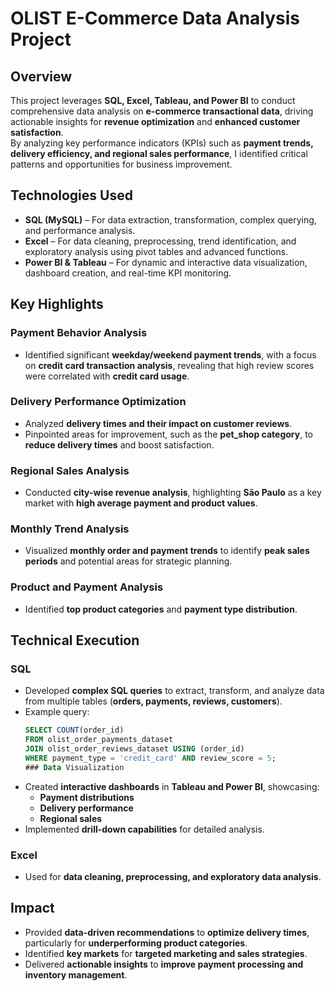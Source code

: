 # OLIST E-Commerce Data Analysis Project

## Overview
This project leverages **SQL, Excel, Tableau, and Power BI** to conduct comprehensive data analysis on **e-commerce transactional data**, driving actionable insights for **revenue optimization** and **enhanced customer satisfaction**.  
By analyzing key performance indicators (KPIs) such as **payment trends, delivery efficiency, and regional sales performance**, I identified critical patterns and opportunities for business improvement.

## Technologies Used
- **SQL (MySQL)** – For data extraction, transformation, complex querying, and performance analysis.
- **Excel** – For data cleaning, preprocessing, trend identification, and exploratory analysis using pivot tables and advanced functions.
- **Power BI & Tableau** – For dynamic and interactive data visualization, dashboard creation, and real-time KPI monitoring.

## Key Highlights

### Payment Behavior Analysis
- Identified significant **weekday/weekend payment trends**, with a focus on **credit card transaction analysis**, revealing that high review scores were correlated with **credit card usage**.

### Delivery Performance Optimization
- Analyzed **delivery times and their impact on customer reviews**.
- Pinpointed areas for improvement, such as the **pet_shop category**, to **reduce delivery times** and boost satisfaction.

### Regional Sales Analysis
- Conducted **city-wise revenue analysis**, highlighting **São Paulo** as a key market with **high average payment and product values**.

### Monthly Trend Analysis
- Visualized **monthly order and payment trends** to identify **peak sales periods** and potential areas for strategic planning.

### Product and Payment Analysis
- Identified **top product categories** and **payment type distribution**.

## Technical Execution

### SQL
- Developed **complex SQL queries** to extract, transform, and analyze data from multiple tables (**orders, payments, reviews, customers**).
- Example query:
  ```sql
  SELECT COUNT(order_id) 
  FROM olist_order_payments_dataset 
  JOIN olist_order_reviews_dataset USING (order_id) 
  WHERE payment_type = 'credit_card' AND review_score = 5;
  ### Data Visualization
- Created **interactive dashboards** in **Tableau and Power BI**, showcasing:
  - **Payment distributions**
  - **Delivery performance**
  - **Regional sales**  
- Implemented **drill-down capabilities** for detailed analysis.

### Excel
- Used for **data cleaning, preprocessing, and exploratory data analysis**.

## Impact
- Provided **data-driven recommendations** to **optimize delivery times**, particularly for **underperforming product categories**.
- Identified **key markets** for **targeted marketing and sales strategies**.
- Delivered **actionable insights** to **improve payment processing and inventory management**.


  
